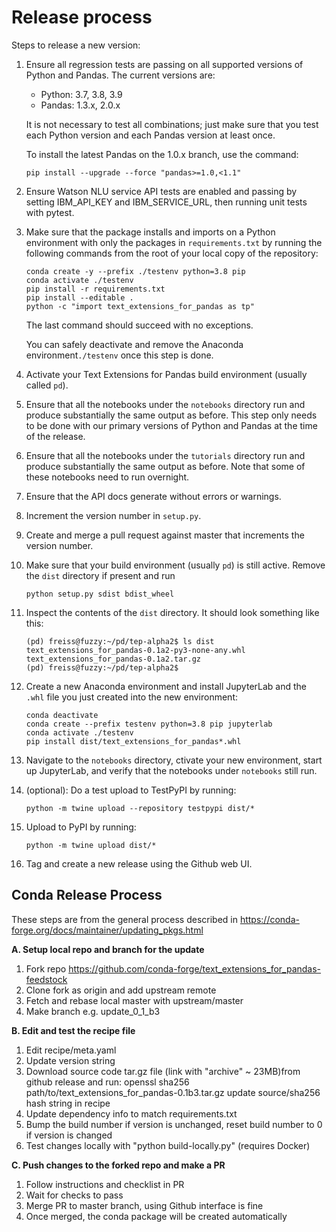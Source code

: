 
# Release process

Steps to release a new version:

1. Ensure all regression tests are passing on all supported versions of Python
   and Pandas. The current versions are:
   * Python: 3.7, 3.8, 3.9
   * Pandas: 1.3.x, 2.0.x
   
   It is not necessary to test all combinations; just make sure that you test
   each Python version and each Pandas version at least once.
   
   To install the latest Pandas on the 1.0.x branch, use the command:
   ```
   pip install --upgrade --force "pandas>=1.0,<1.1"
   ```
   
1. Ensure Watson NLU service API tests are enabled and passing by setting 
   IBM_API_KEY and IBM_SERVICE_URL, then running unit tests with pytest.

1. Make sure that the package installs and imports on a Python environment with 
   only the packages in `requirements.txt` by running the following commands 
   from the root of your local copy of the repository:
   ```
   conda create -y --prefix ./testenv python=3.8 pip
   conda activate ./testenv
   pip install -r requirements.txt
   pip install --editable .
   python -c "import text_extensions_for_pandas as tp"
   ```
   The last command should succeed with no exceptions.
   
   You can safely deactivate and remove the Anaconda environment`./testenv` 
   once this step is done.

1. Activate your Text Extensions for Pandas build environment (usually called 
   `pd`).

1. Ensure that all the notebooks under the `notebooks` directory run and
   produce substantially the same output as before. This step only needs to be
   done with our primary versions of Python and Pandas at the time of the
   release.

1. Ensure that all the notebooks under the `tutorials` directory run and
   produce substantially the same output as before. Note that some of these
   notebooks need to run overnight.

1. Ensure that the API docs generate without errors or warnings.

1. Increment the version number in `setup.py`.

1. Create and merge a pull request against master that increments the version 
   number.

1. Make sure that your build environment (usually `pd`) is still active.
   Remove the `dist` directory if present and run 
   ```
   python setup.py sdist bdist_wheel
   ```

1. Inspect the contents of the `dist` directory. It should look something like
   this:
   ```
   (pd) freiss@fuzzy:~/pd/tep-alpha2$ ls dist
   text_extensions_for_pandas-0.1a2-py3-none-any.whl
   text_extensions_for_pandas-0.1a2.tar.gz
   (pd) freiss@fuzzy:~/pd/tep-alpha2$ 
   ```   

1. Create a new Anaconda environment and install JupyterLab and the `.whl` file
   you just created into the new environment:

   ```
   conda deactivate
   conda create --prefix testenv python=3.8 pip jupyterlab
   conda activate ./testenv
   pip install dist/text_extensions_for_pandas*.whl
   ```
   
1. Navigate to the `notebooks` directory, ctivate your new environment, start up 
   JupyterLab, and verify that the notebooks under `notebooks` still run.

1. (optional): Do a test upload to TestPyPI by running:
   ```
   python -m twine upload --repository testpypi dist/*
   ```
   
1. Upload to PyPI by running:
   ```
   python -m twine upload dist/*
   ```   
   
1. Tag and create a new release using the Github web UI.

## Conda Release Process

These steps are from the general process described in https://conda-forge.org/docs/maintainer/updating_pkgs.html

**A. Setup local repo and branch for the update**

   1. Fork repo https://github.com/conda-forge/text_extensions_for_pandas-feedstock
   2. Clone fork as origin and add upstream remote
   3. Fetch and rebase local master with upstream/master
   4. Make branch e.g. update_0_1_b3

**B. Edit and test the recipe file**
   1. Edit recipe/meta.yaml
   1. Update version string
   1. Download source code tar.gz file (link with "archive" ~ 23MB)from github release and run:
      openssl sha256 path/to/text_extensions_for_pandas-0.1b3.tar.gz
      update source/sha256 hash string in recipe
   1. Update dependency info to match requirements.txt
   1. Bump the build number if version is unchanged, reset build number to 0 if version is changed
   1. Test changes locally with  "python build-locally.py" (requires Docker)

**C. Push changes to the forked repo and make a PR**
   1. Follow instructions and checklist in PR
   1. Wait for checks to pass
   1. Merge PR to master branch, using Github interface is fine
   1. Once merged, the conda package will be created automatically
